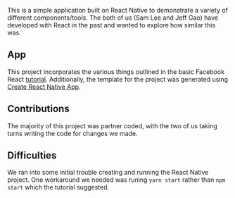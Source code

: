 This is a simple application built on React Native to demonstrate a variety of different components/tools. The both of us (Sam Lee and Jeff Gao) have developed with React in the past and wanted to explore how similar this was.

## App

This project incorporates the various things outlined in the basic Facebook React [tutorial](https://facebook.github.io/react-native/docs/tutorial.html). Additionally, the template for the project was generated using [Create React Native App](https://github.com/react-community/create-react-native-app).

## Contributions

The majority of this project was partner coded, with the two of us taking turns writing the code for changes we made. 

## Difficulties

We ran into some initial trouble creating and running the React Native project. One workaround we needed was runing ```yarn start``` rather than ```npm start``` which the tutorial suggested. 
